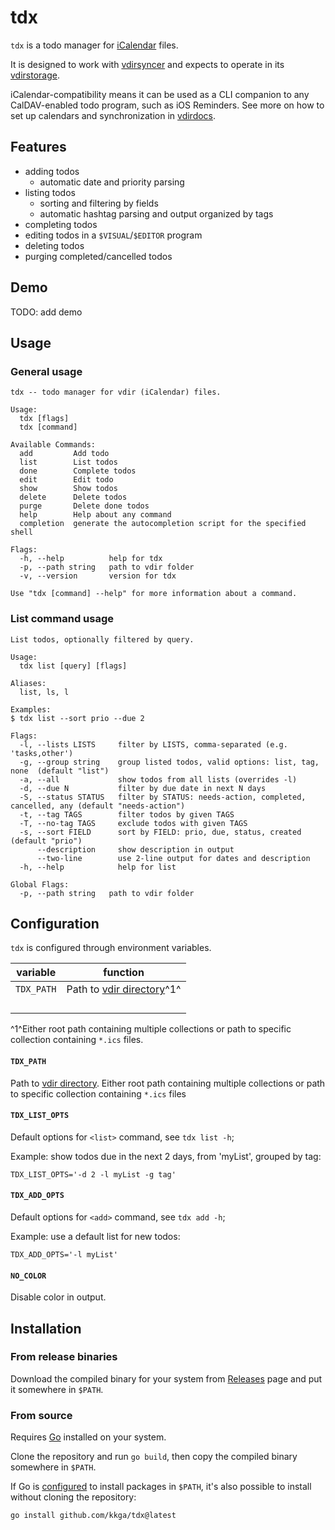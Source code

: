 # tdx

`tdx` is a todo manager for [iCalendar] files.

It is designed to work with [vdirsyncer] and expects to operate in its
[vdirstorage].

iCalendar-compatibility means it can be used as a CLI companion to any
CalDAV-enabled todo program, such as iOS Reminders. See more on how to set up
calendars and synchronization in [vdirdocs].

[iCalendar]: https://en.wikipedia.org/wiki/ICalendar
[vdirsyncer]: https://github.com/pimutils/vdirsyncer
[vdirstorage]: https://vdirsyncer.pimutils.org/en/latest/vdir.html
[vdirdocs]: https://vdirsyncer.pimutils.org/en/stable/index.html

## Features

- adding todos
  - automatic date and priority parsing
- listing todos
  - sorting and filtering by fields
  - automatic hashtag parsing and output organized by tags
- completing todos
- editing todos in a `$VISUAL`/`$EDITOR` program
- deleting todos
- purging completed/cancelled todos

## Demo

TODO: add demo

## Usage

### General usage

```
tdx -- todo manager for vdir (iCalendar) files.

Usage:
  tdx [flags]
  tdx [command]

Available Commands:
  add         Add todo
  list        List todos
  done        Complete todos
  edit        Edit todo
  show        Show todos
  delete      Delete todos
  purge       Delete done todos
  help        Help about any command
  completion  generate the autocompletion script for the specified shell

Flags:
  -h, --help          help for tdx
  -p, --path string   path to vdir folder
  -v, --version       version for tdx

Use "tdx [command] --help" for more information about a command.
```

### List command usage

```
List todos, optionally filtered by query.

Usage:
  tdx list [query] [flags]

Aliases:
  list, ls, l

Examples:
$ tdx list --sort prio --due 2

Flags:
  -l, --lists LISTS     filter by LISTS, comma-separated (e.g. 'tasks,other')
  -g, --group string    group listed todos, valid options: list, tag, none  (default "list")
  -a, --all             show todos from all lists (overrides -l)
  -d, --due N           filter by due date in next N days
  -S, --status STATUS   filter by STATUS: needs-action, completed, cancelled, any (default "needs-action")
  -t, --tag TAGS        filter todos by given TAGS
  -T, --no-tag TAGS     exclude todos with given TAGS
  -s, --sort FIELD      sort by FIELD: prio, due, status, created (default "prio")
      --description     show description in output
      --two-line        use 2-line output for dates and description
  -h, --help            help for list

Global Flags:
  -p, --path string   path to vdir folder
```

## Configuration

`tdx` is configured through environment variables.

| variable   | function                    |
| ---------- | --------------------------- |
| `TDX_PATH` | Path to [vdir directory]^1^ |
|            |                             |
|            |                             |
|            |                             |
|            |                             |

^1^Either root path containing multiple collections or path to specific
collection containing `*.ics` files.

[vdir directory]: http://vdirsyncer.pimutils.org/en/stable/vdir.html

#### `TDX_PATH`

Path to [vdir directory](http://vdirsyncer.pimutils.org/en/stable/vdir.html).
Either root path containing multiple collections or path to specific collection
containing `*.ics` files

#### `TDX_LIST_OPTS`

Default options for `<list>` command, see `tdx list -h`;

Example: show todos due in the next 2 days, from 'myList', grouped by tag:

```
TDX_LIST_OPTS='-d 2 -l myList -g tag'
```

#### `TDX_ADD_OPTS`

Default options for `<add>` command, see `tdx add -h`;

Example: use a default list for new todos:

```
TDX_ADD_OPTS='-l myList'
```

#### `NO_COLOR`

Disable color in output.

## Installation

### From release binaries

Download the compiled binary for your system from
[Releases](https://github.com/kkga/tdx/releases) page and put it somewhere in
`$PATH`.

### From source

Requires [Go](https://golang.org/) installed on your system.

Clone the repository and run `go build`, then copy the compiled binary somewhere
in `$PATH`.

If Go is [configured](https://golang.org/ref/mod#go-install) to install packages
in `$PATH`, it's also possible to install without cloning the repository:

```
go install github.com/kkga/tdx@latest
```
